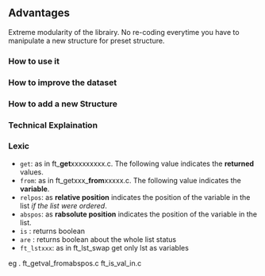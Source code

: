## Advantages

Extreme modularity of the librairy. No re-coding everytime you have to manipulate a new structure for preset structure.

### How to use it



### How to improve the dataset



### How to add a new Structure



### Technical Explaination


### Lexic

* `get`: as in ft_**get**xxxxxxxxx.c. The following value indicates the **returned** values.  
* `from`: as in ft_getxxx_**from**xxxxx.c. The following value indicates the **variable**.
* `relpos`: as **relative position** indicates the position of the variable in the list *if the list were ordered*.
* `abspos`: as  **rabsolute position** indicates the position of the variable in the list.
* `is` : returns boolean
* `are` : returns boolean about the whole list status
* `ft_lstxxx`: as in ft_lst_swap get only lst as variables

eg .
ft_getval_fromabspos.c
ft_is_val_in.c
